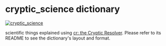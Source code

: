 # cryptic_science dictionary

[![cryptic_science](https://github.com/cryptic-resolver/cryptic_science/workflows/test-dict/badge.svg)](https://github.com/cryptic-resolver/cryptic_science/actions/workflows/test.yml)

scientific things explained using [cr: the Cryptic Resolver](https://github.com/cryptic-resolver/cr.rb). Please refer to its README to see the dictionary's layout and format.

<br>
